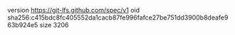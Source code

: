 version https://git-lfs.github.com/spec/v1
oid sha256:c415bdc8fc405552da1cacb87fe996fafce27be751dd3900b8deafe963b924e5
size 3206
